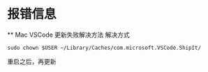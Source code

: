 # 报错信息 
** Mac VSCode 更新失败解决方法
解决方式
```
sudo chown $USER ~/Library/Caches/com.microsoft.VSCode.ShipIt/  
```
重启之后，再更新